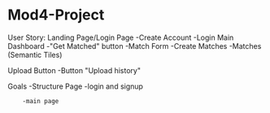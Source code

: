 # Mod4-Project

User Story: 
Landing Page/Login Page 
	-Create Account
	-Login
Main Dashboard 
	-"Get Matched" button 
		-Match Form 
			-Create Matches
	-Matches (Semantic Tiles)


Upload Button
    -Button "Upload history"


Goals
    -Structure Page
        -login and signup
        
        -main page

